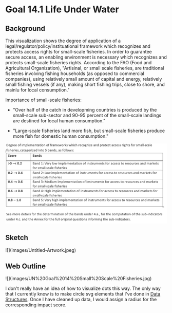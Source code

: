 <h1> Goal 14.1 Life Under Water </h4>

<h2> Background </h2>

<p>This visualization shows the degree of application of a legal/regulator/policy/instituational framework which recognizes and protects access rights for small-scale fisheries. In order to guarantee secure access, an enabling environment is necessary which recognizes and protects small-scale fisheries rights. According to the FAO (Food and Agricultural Organization), "Artisinal, or small scale fisheries, are traditional fisheries involving fishing households (as opposed to commercial companies), using relatively small amount of capital and energy, relatively small fishing vessels (if any), making short fishing trips, close to shore, and mainlu for local consumption."</p>

Importance of small-scale fisheries:

- "Over half of the catch in developming countries is produced by the small-scale sub-sector and 90-95 percent of the small-scale landings are destined for local human consumption."

- "Large-scale fisheries land more fish, but small-scale fisheries produce more fish for domestic human consumption."

![](images/Screen%20Shot%202022-10-18%20at%201.54.30%20PM.png)

<h2> Sketch </h2>
![](images/Untitled-Artwork.jpeg)

<h2> Web Outline </h2>
![](images/UN%20Goal%2014%20Small%20Scale%20Fisheries.jpg)

I don't really have an idea of how to visualize dots this way. The only way that I currently know is to make circle svg elements that I've done in [Data Structures](https://observablehq.com/@tinaamath1/time-based-stick-figure). Once I have cleaned up data, I would assign a radius for the corresponding impact score. 
